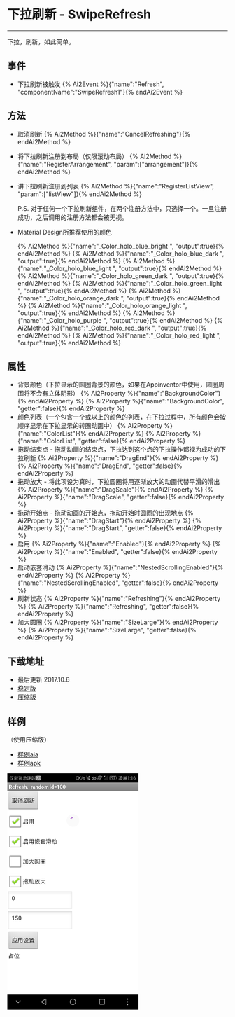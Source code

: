 # 下拉刷新 - SwipeRefresh

---

下拉，刷新，如此简单。

## 事件

* 下拉刷新被触发
  {% Ai2Event %}{"name":"Refresh", "componentName":"SwipeRefresh1"}{% endAi2Event %}

## 方法

* 取消刷新
  {% Ai2Method %}{"name":"CancelRefreshing"}{% endAi2Method %}
* 将下拉刷新注册到布局（仅限滚动布局）
  {% Ai2Method %}{"name":"RegisterArrangement", "param":["arrangement"]}{% endAi2Method %}
* 讲下拉刷新注册到列表
  {% Ai2Method %}{"name":"RegisterListView", "param":["listView"]}{% endAi2Method %}

  P.S. 对于任何一个下拉刷新组件，在两个注册方法中，只选择一个。一旦注册成功，之后调用的注册方法都会被无视。

* Material Design所推荐使用的颜色

  {% Ai2Method %}{"name":"_Color_holo_blue_bright ", "output":true}{% endAi2Method %}
  {% Ai2Method %}{"name":"_Color_holo_blue_dark ", "output":true}{% endAi2Method %}
  {% Ai2Method %}{"name":"_Color_holo_blue_light ", "output":true}{% endAi2Method %}
  {% Ai2Method %}{"name":"_Color_holo_green_dark ", "output":true}{% endAi2Method %}
  {% Ai2Method %}{"name":"_Color_holo_green_light ", "output":true}{% endAi2Method %}
  {% Ai2Method %}{"name":"_Color_holo_orange_dark ", "output":true}{% endAi2Method %}
  {% Ai2Method %}{"name":"_Color_holo_orange_light ", "output":true}{% endAi2Method %}
  {% Ai2Method %}{"name":"_Color_holo_purple ", "output":true}{% endAi2Method %}
  {% Ai2Method %}{"name":"_Color_holo_red_dark ", "output":true}{% endAi2Method %}
  {% Ai2Method %}{"name":"_Color_holo_red_light ", "output":true}{% endAi2Method %}

## 属性

* 背景颜色（下拉显示的圆圈背景的颜色，如果在Appinventor中使用，圆圈周围将不会有立体阴影）
  {% Ai2Property %}{"name":"BackgroundColor"}{% endAi2Property %}
  {% Ai2Property %}{"name":"BackgroundColor", "getter":false}{% endAi2Property %}
* 颜色列表（一个包含一个或以上的颜色的列表，在下拉过程中，所有颜色会按顺序显示在下拉显示的转圈动画中）
  {% Ai2Property %}{"name":"ColorList"}{% endAi2Property %}
  {% Ai2Property %}{"name":"ColorList", "getter":false}{% endAi2Property %}
* 拖动结束点 - 拖动动画的结束点，下拉达到这个点的下拉操作都视为成功的下拉刷新
  {% Ai2Property %}{"name":"DragEnd"}{% endAi2Property %}
  {% Ai2Property %}{"name":"DragEnd", "getter":false}{% endAi2Property %}
* 拖动放大 - 将此项设为真时，下拉圆圈将用逐渐放大的动画代替平滑的滑出
  {% Ai2Property %}{"name":"DragScale"}{% endAi2Property %}
  {% Ai2Property %}{"name":"DragScale", "getter":false}{% endAi2Property %}
* 拖动开始点 - 拖动动画的开始点，拖动开始时圆圈的出现地点
  {% Ai2Property %}{"name":"DragStart"}{% endAi2Property %}
  {% Ai2Property %}{"name":"DragStart", "getter":false}{% endAi2Property %}
* 启用
  {% Ai2Property %}{"name":"Enabled"}{% endAi2Property %}
  {% Ai2Property %}{"name":"Enabled", "getter":false}{% endAi2Property %}
* 启动嵌套滑动
  {% Ai2Property %}{"name":"NestedScrollingEnabled"}{% endAi2Property %}
  {% Ai2Property %}{"name":"NestedScrollingEnabled", "getter":false}{% endAi2Property %}
* 刷新状态
  {% Ai2Property %}{"name":"Refreshing"}{% endAi2Property %}
  {% Ai2Property %}{"name":"Refreshing", "getter":false}{% endAi2Property %}
* 加大圆圈
  {% Ai2Property %}{"name":"SizeLarge"}{% endAi2Property %}
  {% Ai2Property %}{"name":"SizeLarge", "getter":false}{% endAi2Property %}

## 下载地址

* 最后更新 2017.10.6
* <a href="/aix/cn.colintree.aix.SwipeRefresh.Stable.aix" target="_blank">稳定版</a>
* <a href="/aix/cn.colintree.aix.SwipeRefresh.Compressed.aix" target="_blank">压缩版</a>

## 样例

（使用压缩版）

* [样例aia](https://github.com/ColinTree/aix_colintree_cn/releases/download/SwipeRefreshTest/SwipeRefreshTest_zh.aia)   
* [样例apk](https://github.com/ColinTree/aix_colintree_cn/releases/download/SwipeRefreshTest/SwipeRefreshTest_zh.apk)

![](../images/SwipeRefresh/Screenshot.png)